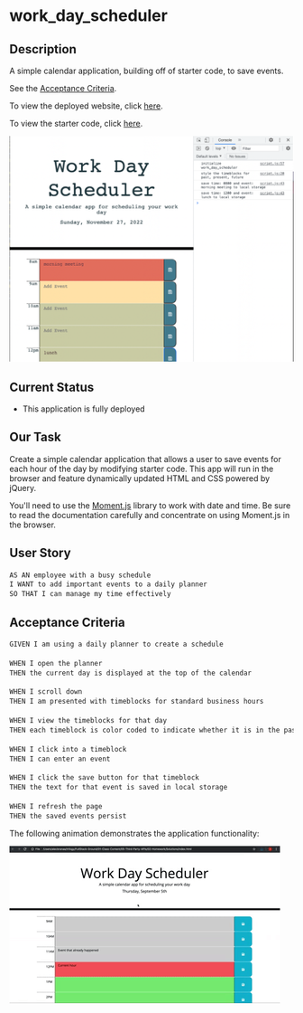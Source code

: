 # work_day_scheduler

## Description

A simple calendar application, building off of starter code, to save events.

See the [Acceptance Criteria](#acceptance-criteria).

To view the deployed website, click [here](https://box-o-water.github.io/work_day_scheduler/).

To view the starter code, click [here](https://github.com/box-o-water/work_day_scheduler/tree/1797e74d607d71223ffb5b6e5cca32d63991b370).


![preview](/assets/images/work_day_scheduler_preview.png)

## Current Status

* This application is fully deployed

## Our Task

Create a simple calendar application that allows a user to save events for each hour of the day by modifying starter code. This app will run in the browser and feature dynamically updated HTML and CSS powered by jQuery.

You'll need to use the [Moment.js](https://momentjs.com/) library to work with date and time. Be sure to read the documentation carefully and concentrate on using Moment.js in the browser.

## User Story

```md
AS AN employee with a busy schedule
I WANT to add important events to a daily planner
SO THAT I can manage my time effectively
```

## Acceptance Criteria

```md
GIVEN I am using a daily planner to create a schedule

WHEN I open the planner
THEN the current day is displayed at the top of the calendar

WHEN I scroll down
THEN I am presented with timeblocks for standard business hours

WHEN I view the timeblocks for that day
THEN each timeblock is color coded to indicate whether it is in the past, present, or future

WHEN I click into a timeblock
THEN I can enter an event

WHEN I click the save button for that timeblock
THEN the text for that event is saved in local storage

WHEN I refresh the page
THEN the saved events persist
```

The following animation demonstrates the application functionality:

![A user clicks on slots on the color-coded calendar and edits the events.](/assets/images/05-third-party-apis-homework-demo.gif)
